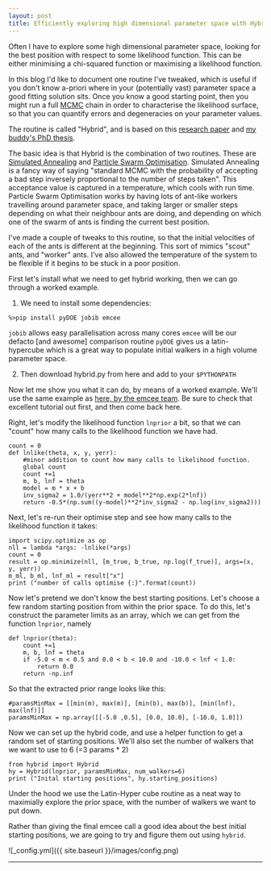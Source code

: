 ```yaml
---
layout: post
title: Efficiently exploring high dimensional parameter space with Hybrid
---
```


Often I have to explore some high dimensional parameter space, looking for the best position with respect to some likelihood function. This can be either minimising a chi-squared function or maximising a likelihood function. 

In this blog I'd like to document one routine I've tweaked, which is useful if you don't know a-priori where in your (potentially vast) parameter space a good fitting solution sits. Once you know a good starting point, then you might run a full [MCMC](http://dan.iel.fm/emcee/current/) chain in order to characterise the likelihood surface, so that you can quantify errors and degeneracies on your parameter values.

The routine is called  "Hybrid", and is based on this [research paper](http://arxiv.org/pdf/astro-ph/0602338v2.pdf) and [my buddy's PhD thesis](https://github.com/hoyleb/hoyleb.github.io/blob/master/images/JK_PhD_Thesis_v3.pdf.bz2).

The basic idea is that Hybrid is the combination of two routines. These are [Simulated Annealing](http://docs.scipy.org/doc/scipy-0.15.1/reference/generated/scipy.optimize.anneal.html) and [Particle Swarm Optimisation](http://pythonhosted.org/pyswarm/). Simulated Annealing is a fancy way of saying "standard MCMC with the probability of accepting a bad step inversely proportional to the number of steps taken". This acceptance value is captured in a temperature, which cools with run time. Particle Swarm Optimisation works by having lots of ant-like workers travelling around parameter space, and taking larger or smaller steps depending on what their neighbour ants are doing, and depending on which one of the swarm of ants is finding the current best position.

I've made a couple of tweaks to this routine, so that the initial velocities of each of the ants is different at the beginning. This sort of mimics "scout" ants, and "worker" ants. I've also allowed the temperature of the system to be flexible if it begins to be stuck in a poor position.

First let's install what we need to get hybrid working, then we can go through a worked example.

1) We need to install some dependencies:

```%>pip install pyDOE jobib emcee```

```jobib``` allows easy parallelisation across many cores
```emcee``` will be our defacto [and awesome] comparison routine
```pyDOE``` gives us a latin-hypercube which is a great way to populate initial walkers in a 
high volume parameter space.

2) Then download hybrid.py from here and add to your ```$PYTHONPATH```


Now let me show you what it can do, by means of a worked example. We'll use the same example as [here, by the emcee team](http://dan.iel.fm/emcee/current/user/line/). Be sure to check that excellent tutorial out first, and then come back here.

Right, let's modify the likelihood function ```lnprior``` a bit, so that we can "count" how many calls to the likelihood function we have had.
```
count = 0 
def lnlike(theta, x, y, yerr):
    #minor addition to count how many calls to likelihood function.
    global count
    count +=1
    m, b, lnf = theta
    model = m * x + b
    inv_sigma2 = 1.0/(yerr**2 + model**2*np.exp(2*lnf))
    return -0.5*(np.sum((y-model)**2*inv_sigma2 - np.log(inv_sigma2)))
```

Next, let's re-run their optimise step and see how many calls to the likelihood function it takes:

```
import scipy.optimize as op
nll = lambda *args: -lnlike(*args)
count = 0
result = op.minimize(nll, [m_true, b_true, np.log(f_true)], args=(x, y, yerr))
m_ml, b_ml, lnf_ml = result["x"]
print ("number of calls optimise {:}".format(count))
```

Now let's pretend we don't know the best starting positions. Let's choose a few random starting position from within the prior space. To do this, let's construct the parameter limits as an array, which we can get from the function ```lnprior```, namely

```
def lnprior(theta):
    count +=1
    m, b, lnf = theta
    if -5.0 < m < 0.5 and 0.0 < b < 10.0 and -10.0 < lnf < 1.0:
        return 0.0
    return -np.inf
```
So that the extracted prior range looks like this:
```
#paramsMinMax = [[min(m), max(m)], [min(b), max(b)], [min(lnf), max(lnf)]]
paramsMinMax = np.array([[-5.0 ,0.5], [0.0, 10.0], [-10.0, 1.0]])
```

Now we can set up the hybrid code, and use a helper function to get a random set of starting positions. We'll also set the number of walkers that we want to use to 6 (=3 params * 2)

```
from hybrid import Hybrid
hy = Hybrid(lnprior, paramsMinMax, num_walkers=6)
print ("Inital starting positions", hy.starting_positions)
```
Under the hood we use the Latin-Hyper cube routine as a neat way to maximially explore the prior space, with the number of walkers we want to put down.


Rather than giving the final emcee call a good idea about the best initial starting positions, we are going to try and figure them out using ```hybrid```.

![_config.yml]({{ site.baseurl }}/images/config.png)


 ****